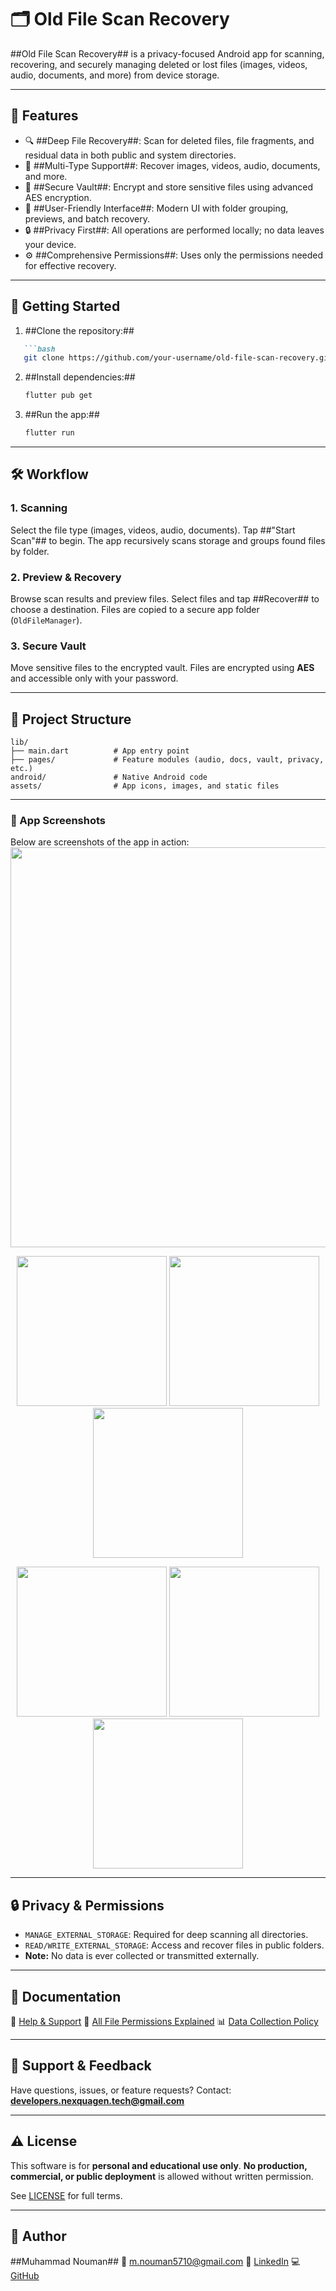


# 🗂️ Old File Scan Recovery

##Old File Scan Recovery## is a privacy-focused Android app for scanning, recovering, and securely managing deleted or lost files (images, videos, audio, documents, and more) from device storage.

---

## 🚀 Features

- 🔍 ##Deep File Recovery##: Scan for deleted files, file fragments, and residual data in both public and system directories.  
- 🧠 ##Multi-Type Support##: Recover images, videos, audio, documents, and more.  
- 🔐 ##Secure Vault##: Encrypt and store sensitive files using advanced AES encryption.  
- 🧭 ##User-Friendly Interface##: Modern UI with folder grouping, previews, and batch recovery.  
- 🔒 ##Privacy First##: All operations are performed locally; no data leaves your device.  
- ⚙️ ##Comprehensive Permissions##: Uses only the permissions needed for effective recovery.

---

## 📲 Getting Started

1. ##Clone the repository:##
````markdown
   ```bash
   git clone https://github.com/your-username/old-file-scan-recovery.git
`````

2. ##Install dependencies:##

   ```bash
   flutter pub get
   ```

3. ##Run the app:##

   ```bash
   flutter run
   ```

---

## 🛠️ Workflow

### 1. Scanning

 Select the file type (images, videos, audio, documents).
 Tap ##"Start Scan"## to begin.
 The app recursively scans storage and groups found files by folder.

### 2. Preview & Recovery

 Browse scan results and preview files.
 Select files and tap ##Recover## to choose a destination.
 Files are copied to a secure app folder (`OldFileManager`).

### 3. Secure Vault

 Move sensitive files to the encrypted vault.
 Files are encrypted using **AES** and accessible only with your password.

---

## 📂 Project Structure

```
lib/
├── main.dart          # App entry point
├── pages/             # Feature modules (audio, docs, vault, privacy, etc.)
android/               # Native Android code
assets/                # App icons, images, and static files
```

---

### 📸 App Screenshots

Below are screenshots of the app in action:
 <img src="assets/pos-2.jpg" width="640"/>
<p align="center">
  <img src="assets/sc-1.png" width="240"/>
  <img src="assets/sc-2.png" width="240"/>
  <img src="assets/sc-3.png" width="240"/>
</p>

<p align="center">
  <img src="assets/sc-4.png" width="240"/>
  <img src="assets/sc-5.png" width="240"/>
  <img src="assets/sc-6.png" width="240"/>
</p>

---

## 🔒 Privacy & Permissions

* `MANAGE_EXTERNAL_STORAGE`: Required for deep scanning all directories.
* `READ/WRITE_EXTERNAL_STORAGE`: Access and recover files in public folders.
* **Note:** No data is ever collected or transmitted externally.

---

## 📝 Documentation

 📘 [Help & Support](#)
 📄 [All File Permissions Explained](#)
 📊 [Data Collection Policy](#)

---

## 📧 Support & Feedback

Have questions, issues, or feature requests?
Contact: **[developers.nexquagen.tech@gmail.com](mailto:developers.nexquagen.tech@gmail.com)**

---

## ⚠️ License

This software is for **personal and educational use only**.
**No production, commercial, or public deployment** is allowed without written permission.

See [LICENSE](./LICENSE) for full terms.

---

## 👤 Author

##Muhammad Nouman##
📧 [m.nouman5710@gmail.com](mailto:m.nouman5710@gmail.com)
🔗 [LinkedIn](https://linkedin.com/in/muhammad-nouman-8460b62a3)
💻 [GitHub](https://github.com/muhammadnouman758)

```
